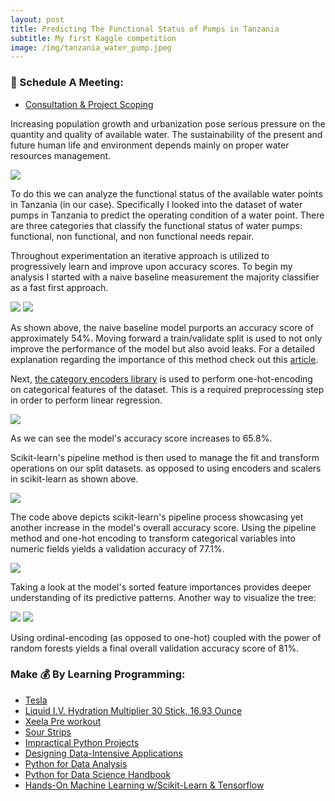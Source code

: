 ```yaml
---
layout: post
title: Predicting The Functional Status of Pumps in Tanzania
subtitle: My first Kaggle competition
image: /img/tanzania_water_pump.jpeg
---
```

### 📅 Schedule A Meeting:
- [Consultation & Project Scoping](https://calendly.com/kadad1312/1-on-1?back=1&month=2024-01)

Increasing population growth and urbanization pose serious pressure on the quantity and quality of available water. The sustainability of the present and future human life and environment depends mainly on proper water resources management.

![](/img/tanzania_water_pump.jpeg)

To do this we can analyze the functional status of the available water points in Tanzania (in our case). Specifically I looked  into the dataset of water pumps in Tanzania to predict the operating condition of a water point. There are three categories that classify the functional status of water pumps: functional, non functional, and non functional needs repair.

Throughout experimentation an iterative approach is utilized to progressively learn and improve upon accuracy scores. To begin my analysis I started with a naive baseline measurement the majority classifier as a fast first approach.

![](/img/majority_class.png)
![](/img/mc_accuracy.png)

As shown above, the naive baseline model purports an accuracy score of approximately 54%. Moving forward a train/validate split is used to not only improve the performance of the model but also avoid leaks. For a detailed explanation regarding the importance of this method check out this [article](https://www.fast.ai/2017/11/13/validation-sets/).

Next, [the category encoders library](https://contrib.scikit-learn.org/categorical-encoding/) is used to perform one-hot-encoding on categorical features of the dataset. This is a required preprocessing step in order to perform linear regression. 

![](/img/logistic_regression.png)

As we can see the model's accuracy score increases to 65.8%.

Scikit-learn's pipeline method is then used to manage the fit and transform operations on our split datasets. as opposed to using encoders and scalers in scikit-learn as shown above. 

![](/img/pipeline.png)

The code above depicts scikit-learn's pipeline process showcasing yet another increase in the model's overall accuracy score. Using the pipeline method and one-hot encoding to transform categorical variables into numeric fields yields a validation accuracy of 77.1%. 

![](/img/feature_importances.png)

Taking a look at the model's sorted feature importances provides deeper understanding of its predictive patterns. Another way to visualize the tree:

![](/img/visualize_tree.png)
![](/img/random_forest.png)

Using ordinal-encoding (as opposed to one-hot) coupled with the power of random forests yields a final overall validation accuracy score of 81%.

### Make 💰 By Learning Programming:
- [Tesla](https://ts.la/khaled835973)
- [Liquid I.V. Hydration Multiplier 30 Stick, 16.93 Ounce](https://amzn.to/3ZFDjDq)
- [Xeela Pre workout](https://amzn.to/3NXWwMD)
- [Sour Strips](https://amzn.to/3EDWUM7)
- [Impractical Python Projects](https://amzn.to/3JpCpWH)
- [Designing Data-Intensive Applications](https://amzn.to/3Hgh5Sj)
- [Python for Data Analysis](https://amzn.to/3D0C8pl)
- [Python for Data Science Handbook](https://amzn.to/3XnZ1ez)
- [Hands-On Machine Learning w/Scikit-Learn & Tensorflow](https://amzn.to/3QTWoyt)

<br>